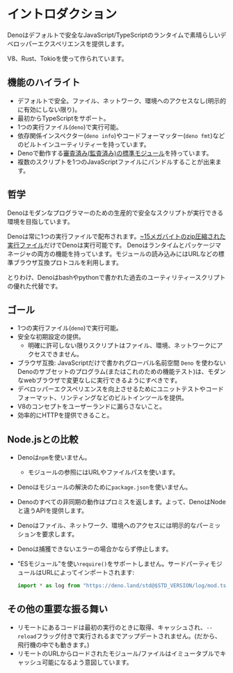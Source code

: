 <!-- # Introduction -->
# イントロダクション

<!--
Deno is a JavaScript/TypeScript runtime with secure defaults and a great
developer experience.
-->
Denoはデフォルトで安全なJavaScript/TypeScriptのランタイムで素晴らしいデベロッパーエクスペリエンスを提供します。

<!--
It's built on V8, Rust, and Tokio.
-->
V8、Rust、Tokioを使って作られています。

<!-- ## Feature Highlights -->
## 機能のハイライト

<!--
- Secure by default. No file, network, or environment access (unless explicitly
  enabled).
- Supports TypeScript out of the box.
- Ships a single executable (`deno`).
- Has built-in utilities like a dependency inspector (`deno info`) and a code
  formatter (`deno fmt`).
- Has
  [a set of reviewed (audited) standard
  modules](https://github.com/denoland/deno/tree/master/std) that are guaranteed
  to work with Deno.
- Scripts can be bundled into a single JavaScript file.
-->
- デフォルトで安全。ファイル、ネットワーク、環境へのアクセスなし(明示的に有効にしない限り)。
- 最初からTypeScriptをサポート。
- 1つの実行ファイル(`deno`)で実行可能。
- 依存関係インスペクター(`deno info`)やコードフォーマッター(`deno fmt`)などのビルトインユーティリティーを持っています。
- Denoで動作する[審査済み(監査済み)の標準モジュール](https://github.com/denoland/deno/tree/master/std)を持っています。
- 複数のスクリプトを1つのJavaScriptファイルにバンドルすることが出来ます。

<!-- ## Philosophy -->
## 哲学

<!--
Deno aims to be a productive and secure scripting environment for the modern
programmer.
-->
Denoはモダンなプログラマーのための生産的で安全なスクリプトが実行できる環境を目指しています。

<!--
Deno will always be distributed as a single executable. Given a URL to a Deno
program, it is runnable with nothing more than
[the ~15 megabyte zipped executable](https://github.com/denoland/deno/releases).
Deno explicitly takes on the role of both runtime and package manager. It uses a
standard browser-compatible protocol for loading modules: URLs.
-->
Denoは常に1つの実行ファイルで配布されます。[~15メガバイトのzip圧縮された実行ファイル](https://github.com/denoland/deno/releases)だけでDenoは実行可能です。
Denoはランタイムとパッケージマネージャの両方の機能を持っています。モジュールの読み込みにはURLなどの標準ブラウザ互換プロトコルを利用します。

<!--
Among other things, Deno is a great replacement for utility scripts that may
have been historically written with bash or python.
-->
とりわけ、Denoはbashやpythonで書かれた過去のユーティリティースクリプトの優れた代替です。

<!-- ## Goals -->
## ゴール

<!--
- Only ship a single executable (`deno`).
- Provide Secure Defaults.
  - Unless specifically allowed, scripts can't access files, the environment, or
    the network.
- Browser compatible: The subset of Deno programs which are written completely
  in JavaScript and do not use the global `Deno` namespace (or feature test for
  it), ought to also be able to be run in a modern web browser without change.
- Provide built-in tooling like unit testing, code formatting, and linting to
  improve developer experience.
- Does not leak V8 concepts into user land.
- Be able to serve HTTP efficiently.
-->
- 1つの実行ファイル(`deno`)で実行可能。
- 安全な初期設定の提供。
  - 明確に許可しない限りスクリプトはファイル、環境、ネットワークにアクセスできません。
- ブラウザ互換: JavaScriptだけで書かれグローバル名前空間 `Deno` を使わないDenoのサブセットのプログラム(またはこれのための機能テスト)は、モダンなwebブラウザで変更なしに実行できるようにすべきです。
- デベロッパーエクスペリエンスを向上させるためにユニットテストやコードフォーマット、リンティングなどのビルトインツールを提供。
- V8のコンセプトをユーザーランドに漏らさないこと。
- 効率的にHTTPを提供できること。

<!-- ## Comparison to Node.js -->
## Node.jsとの比較

<!--
- Deno does not use `npm`.
  - It uses modules referenced as URLs or file paths.
- Deno does not use `package.json` in its module resolution algorithm.
- All async actions in Deno return a promise. Thus Deno provides different APIs
  than Node.
- Deno requires explicit permissions for file, network, and environment access.
- Deno always dies on uncaught errors.
- Uses "ES Modules" and does not support `require()`. Third party modules are
  imported via URLs:
-->
- Denoは`npm`を使いません。
  - モジュールの参照にはURLやファイルパスを使います。
- Denoはモジュールの解決のために`package.json`を使いません。
- Denoのすべての非同期の動作はプロミスを返します。よって、DenoはNodeと違うAPIを提供します。
- Denoはファイル、ネットワーク、環境へのアクセスには明示的なパーミッションを要求します。
- Denoは捕獲できないエラーの場合かならず停止します。
- "ESモジュール"を使い`require()`をサポートしません。サードパーティモジュールはURLによってインポートされます: 

  ```javascript
  import * as log from "https://deno.land/std@$STD_VERSION/log/mod.ts";
  ```

<!-- ## Other key behaviors -->
## その他の重要な振る舞い

<!--
- Remote code is fetched and cached on first execution, and never updated until
  the code is run with the `--reload` flag. (So, this will still work on an
  airplane.)
- Modules/files loaded from remote URLs are intended to be immutable and
  cacheable.
-->
- リモートにあるコードは最初の実行のときに取得、キャッシュされ、`--reload`フラッグ付きで実行されるまでアップデートされません。(だから、飛行機の中でも動きます。)
- リモートのURLからロードされたモジュール/ファイルはイミュータブルでキャッシュ可能になるよう意図しています。
